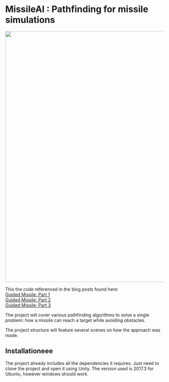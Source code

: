 # MissileAI : Pathfinding for missile simulations

<img src="/example.gif?raw=true" width="800px">

This the code referenced in the blog posts found here: <br> 
[Guided Missile: Part 1](https://manuelotheo.com/guided-missile-1/) <br>
[Guided Missile: Part 2](https://manuelotheo.com/game-notes-guided-missile-part-2/) <br>
[Guided Missile: Part 3](https://manuelotheo.com/game-notes-guided-missile-part-3/) <br>

The project will cover various pathfinding algorithms to solve a single problem: how a missile can reach a target while avoiding obstacles.

The project structure will feature several scenes on how the approach was made.

## Installationeee

The project already includes all the dependencies it requires. Just need to clone the project and open it using Unity. The version used is 2017.3 for Ubuntu, however windows should work.



